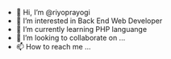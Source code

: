- 👋 Hi, I’m @riyoprayogi
- 👀 I’m interested in Back End Web Developer
- 🌱 I’m currently learning PHP languange 
- 💞️ I’m looking to collaborate on ...
- 📫 How to reach me ...

<!---
riyoprayogi/riyoprayogi is a ✨ special ✨ repository because its `README.md` (this file) appears on your GitHub profile.
You can click the Preview link to take a look at your changes.
--->
